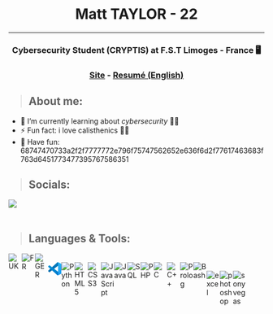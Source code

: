 <h1 align="center"> Matt TAYLOR - 22</h1>
<hr>
<h3 align="center"> Cybersecurity Student (CRYPTIS) at F.S.T Limoges - France 🖥️</h3>
<h3 align="center"> <a href = https://ledrypotato.github.io>Site</a> - <a href =  matt-taylor-cv_june_22.pdf> Resumé (English)</a></h3>

>## About me:
- 🌱 I’m currently learning about *cybersecurity* 👨‍🎓
- ⚡ Fun fact: i love calisthenics 💪🏻
- 🔐 Have fun: 68747470733a2f2f7777772e796f75747562652e636f6d2f77617463683f763d6451773477395767586351

>## Socials: 
[<img align="left" width="30px" src="https://cdn.jsdelivr.net/npm/simple-icons@v3/icons/linkedin.svg" />][linkedin]
<br>
<br>

>## Languages & Tools:
<img align="left" alt="UK" width="26px" src="https://user-images.githubusercontent.com/51645644/129385699-f05f0600-e3c7-4a80-a2a9-3ee671132ce8.png" />
<img align="left" alt="FR" width="26px" src="https://user-images.githubusercontent.com/51645644/129385516-0f365797-1b57-482a-a1cf-60c74da8ec6c.png" />
<img align="left" alt="GER" width="26px" src="https://user-images.githubusercontent.com/51645644/129385195-4341a5de-8446-465e-8662-447097e0ac6a.png" />

<br>

<img align="left" alt="Visual Studio Code" width="26px" src="https://raw.githubusercontent.com/github/explore/80688e429a7d4ef2fca1e82350fe8e3517d3494d/topics/visual-studio-code/visual-studio-code.png" />
<img align="left" alt="Python" width="26px" src="https://user-images.githubusercontent.com/51645644/129383585-4a6c8906-e0a6-45ae-a245-ab87b8e50e93.png" />
<img align="left" alt="HTML5" width="26px" src="https://user-images.githubusercontent.com/51645644/129384273-a3ccd1bd-6523-424c-be79-367dc59bc1ad.png" />
<img align="left" alt="CSS3" width="26px" src="https://user-images.githubusercontent.com/51645644/129384334-e97b140d-882a-4974-bfae-a453b70bcb62.png" />
<img align="left" alt="JavaScript" width="26px" src="https://user-images.githubusercontent.com/51645644/129386686-afe0ef21-7c98-48f8-8c77-808b93255153.png" />
<img align="left" alt="Java" width="26px" src="https://user-images.githubusercontent.com/51645644/129384561-bfad50e9-c4e8-4b34-82dc-823b33eb367f.png" />
<img align="left" alt="SQL" width="26px" src="https://user-images.githubusercontent.com/51645644/129384355-f8aaa34b-0e6d-4f4e-9185-63de1daee7e9.jpg" />
<img align="left" alt="PHP" width="26px" src="https://user-images.githubusercontent.com/51645644/129386309-0b3d78b5-fc72-47bb-8c61-bb4413f1cca3.png" />
<img align="left" alt="C" width="26px" src="https://user-images.githubusercontent.com/51645644/129384527-f62ac311-469f-463b-b1b3-336667b79cf9.png" />
<img align="left" alt="C++" width="26px" src="https://user-images.githubusercontent.com/51645644/129384531-1090831b-8de0-49e3-83d0-70fc62fea2f9.png" />
<img align="left" alt="Prolog" width="26px" src="https://user-images.githubusercontent.com/51645644/129387708-5a642d75-e4b8-4638-9f9a-aa0417726483.png" />
<img align="left" alt="Bash" width="26px" src="https://user-images.githubusercontent.com/51645644/129387710-c188b06e-b386-4375-bac5-835147675bb2.png" />

<br>

<img align="left" alt="excel" width="26px" src="https://user-images.githubusercontent.com/51645644/129384722-737aafbb-0012-48d7-8647-811e9cfacb0c.png" />
<img align="left" alt="photoshop" width="26px" src="https://user-images.githubusercontent.com/51645644/129384742-d3d71add-e831-4c8d-939c-7ac1b4494764.png" />
<img align="left" alt="sony vegas" width="26px" src="https://user-images.githubusercontent.com/51645644/129384748-f3c466a8-7baa-4700-bf2b-fd63ef528ece.png" />


[linkedin]: https://www.linkedin.com/in/matt-taylor-698250199/
<!--  
[python]: https://user-images.githubusercontent.com/51645644/129383585-4a6c8906-e0a6-45ae-a245-ab87b8e50e93.png
[html5]: https://user-images.githubusercontent.com/51645644/129384273-a3ccd1bd-6523-424c-be79-367dc59bc1ad.png
[css3]: https://user-images.githubusercontent.com/51645644/129384334-e97b140d-882a-4974-bfae-a453b70bcb62.png
[sql]: https://user-images.githubusercontent.com/51645644/129384355-f8aaa34b-0e6d-4f4e-9185-63de1daee7e9.jpg
[c]: https://user-images.githubusercontent.com/51645644/129384527-f62ac311-469f-463b-b1b3-336667b79cf9.png
[c++]: https://user-images.githubusercontent.com/51645644/129384531-1090831b-8de0-49e3-83d0-70fc62fea2f9.png
[java]: https://user-images.githubusercontent.com/51645644/129384561-bfad50e9-c4e8-4b34-82dc-823b33eb367f.png
[js]: https://user-images.githubusercontent.com/51645644/129386686-afe0ef21-7c98-48f8-8c77-808b93255153.png
[php]: https://user-images.githubusercontent.com/51645644/129386309-0b3d78b5-fc72-47bb-8c61-bb4413f1cca3.png
[prolog]: https://user-images.githubusercontent.com/51645644/129387708-5a642d75-e4b8-4638-9f9a-aa0417726483.png
[bash]: https://user-images.githubusercontent.com/51645644/129387710-c188b06e-b386-4375-bac5-835147675bb2.png

[excel]: https://user-images.githubusercontent.com/51645644/129384722-737aafbb-0012-48d7-8647-811e9cfacb0c.png
[photoshop]: https://user-images.githubusercontent.com/51645644/129384742-d3d71add-e831-4c8d-939c-7ac1b4494764.png
[Vegas pro]: https://user-images.githubusercontent.com/51645644/129384748-f3c466a8-7baa-4700-bf2b-fd63ef528ece.png

[uk flag]:https://user-images.githubusercontent.com/51645644/129385699-f05f0600-e3c7-4a80-a2a9-3ee671132ce8.png
[french flag]: https://user-images.githubusercontent.com/51645644/129385516-0f365797-1b57-482a-a1cf-60c74da8ec6c.png
[german flag]: https://user-images.githubusercontent.com/51645644/129385195-4341a5de-8446-465e-8662-447097e0ac6a.png
-->
